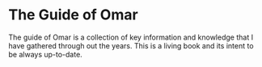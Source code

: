 # The Guide of Omar

The guide of Omar is a collection of key information and knowledge that I have gathered through out the years. This is a living book and its intent to be always up-to-date.

